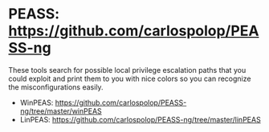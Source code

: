 # PEASS: https://github.com/carlospolop/PEASS-ng
These tools search for possible local privilege escalation paths that you could exploit and print them to you with nice colors so you can recognize the misconfigurations easily.
- WinPEAS: https://github.com/carlospolop/PEASS-ng/tree/master/winPEAS
- LinPEAS: https://github.com/carlospolop/PEASS-ng/tree/master/linPEAS
